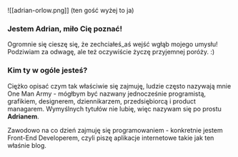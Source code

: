 ![[adrian-orlow.png]]
(ten gość wyżej to ja)

### Jestem Adrian, miło Cię poznać!
Ogromnie się cieszę się, że zechciałeś_aś wejść wgłąb mojego umysłu! Podziwiam za odwagę, ale też oczywiście życzę przyjemnej poróży. :)

### Kim ty w ogóle jesteś?
Ciężko opisać czym tak właściwie się zajmuję, ludzie często nazywają mnie One Man Army - mógłbym być nazwany jednocześnie programistą, grafikiem, designerem, dziennikarzem, przedsiębiorcą i product managarem. Wymyślnych tytułów nie lubię, więc nazywam się po prostu **Adrianem**.

Zawodowo na co dzień zajmuję się programowaniem - konkretnie jestem Front-End Developerem, czyli piszę aplikacje internetowe takie jak ten właśnie blog.